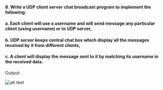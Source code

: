 #### 8. Write a UDP client server chat broadcast program to implement the following:
#### a. Each client will use a username and will send message any particular client (using username) or to UDP server,
#### b. UDP server keeps central chat box which display all the messages received by it from different clients,
#### c. A client will display the message sent to it by matching its username in the received data.  

Output: 

![alt text](https://github.com/rajatsharma369007/Computer_Networking/blob/master/assignment_8/output.JPG)
